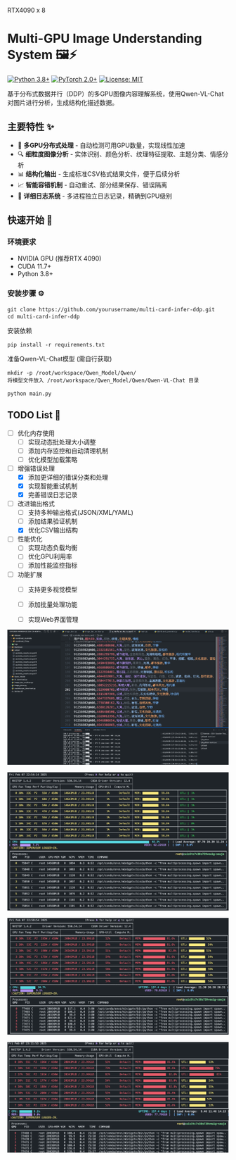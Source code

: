 RTX4090 x 8 

# Multi-GPU Image Understanding System 🖼️⚡

[![Python 3.8+](https://img.shields.io/badge/python-3.8+-blue.svg)](https://www.python.org/downloads/)
[![PyTorch 2.0+](https://img.shields.io/badge/PyTorch-2.0+-red.svg)](https://pytorch.org/get-started/locally/)
[![License: MIT](https://img.shields.io/badge/License-MIT-yellow.svg)](https://opensource.org/licenses/MIT)

基于分布式数据并行（DDP）的多GPU图像内容理解系统，使用Qwen-VL-Chat对图片进行分析，生成结构化描述数据。


## 主要特性 ✨

- 🚀 **多GPU分布式处理** - 自动检测可用GPU数量，实现线性加速
- 🔍 **细粒度图像分析** - 实体识别、颜色分析、纹理特征提取、主题分类、情感分析
- 📊 **结构化输出** - 生成标准CSV格式结果文件，便于后续分析
- 📈 **智能容错机制** - 自动重试、部分结果保存、错误隔离
- 📝 **详细日志系统** - 多进程独立日志记录，精确到GPU级别

## 快速开始 🚦

### 环境要求
- NVIDIA GPU (推荐RTX 4090)
- CUDA 11.7+
- Python 3.8+

### 安装步骤 ⚙️

```shell
git clone https://github.com/yourusername/multi-card-infer-ddp.git
cd multi-card-infer-ddp
```

安装依赖

```shell
pip install -r requirements.txt
```

准备Qwen-VL-Chat模型 (需自行获取)

```shell
mkdir -p /root/workspace/Qwen_Model/Qwen/
将模型文件放入 /root/workspace/Qwen_Model/Qwen/Qwen-VL-Chat 目录
```

```shell
python main.py
```

## TODO List 📝

- [ ] 优化内存使用
  - [ ] 实现动态批处理大小调整
  - [ ] 添加内存监控和自动清理机制
  - [ ] 优化模型加载策略

- [ ] 增强错误处理
  - [x] 添加更详细的错误分类和处理
  - [x] 实现智能重试机制
  - [x] 完善错误日志记录

- [ ] 改进输出格式
  - [ ] 支持多种输出格式(JSON/XML/YAML)
  - [ ] 添加结果验证机制
  - [x] 优化CSV输出结构

- [ ] 性能优化
  - [ ] 实现动态负载均衡
  - [ ] 优化GPU利用率
  - [ ] 添加性能监控指标

- [ ] 功能扩展
  - [ ] 支持更多视觉模型
  - [ ] 添加批量处理功能
  - [ ] 实现Web界面管理


![Print](./image.png)

![Begin](./0.jpg) 

![Middle](./1.jpg) 

![Running](./2.jpg) 